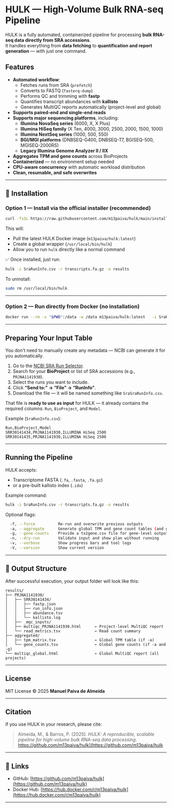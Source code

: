 # HULK — High-Volume Bulk RNA-seq Pipeline

HULK is a fully automated, containerized pipeline for processing **bulk RNA-seq data directly from SRA accessions**.  
It handles everything from **data fetching** to **quantification and report generation** — with just one command.



## Features

- **Automated workflow**:
  - Fetches runs from SRA (`prefetch`)
  - Converts to FASTQ (`fasterq-dump`)
  - Performs QC and trimming with **fastp**
  - Quantifies transcript abundances with **kallisto**
  - Generates MultiQC reports automatically (project-level and global)
- **Supports paired-end and single-end reads**
- **Supports major sequencing platforms**, including:
  - **Illumina NovaSeq series** (6000, X, X Plus)
  - **Illumina HiSeq family** (X Ten, 4000, 3000, 2500, 2000, 1500, 1000)
  - **Illumina NextSeq series** (1000, 500, 550)
  - **BGI/MGI platforms** (DNBSEQ-G400, DNBSEQ-T7, BGISEQ-500, MGISEQ-2000RS)
  - **Legacy Illumina Genome Analyzer II / IIX**
- **Aggregates TPM and gene counts** across BioProjects
- **Containerized** — no environment setup needed
- **CPU-aware concurrency** with automatic workload distribution
- **Clean, resumable, and safe overwrites**

---

## 🧰 Installation

### Option 1 — Install via the official installer (recommended)
```bash
curl -fsSL https://raw.githubusercontent.com/m13paiva/hulk/main/install_hulk.sh | bash
```

This will:
- Pull the latest HULK Docker image (`m13paiva/hulk:latest`)
- Create a global wrapper (`/usr/local/bin/hulk`)
- Allow you to run `hulk` directly like a normal command

✅ Once installed, just run:
```bash
hulk -i SraRunInfo.csv -r transcripts.fa.gz -o results
```

To uninstall:
```bash
sudo rm /usr/local/bin/hulk
```

---

### Option 2 — Run directly from Docker (no installation)
```bash
docker run --rm -v "$PWD":/data -w /data m13paiva/hulk:latest   -i SraRunInfo.csv -r transcripts.fa.gz -o results
```

---

## Preparing Your Input Table

You don’t need to manually create any metadata — NCBI can generate it for you automatically.

1. Go to the [NCBI SRA Run Selector](https://www.ncbi.nlm.nih.gov/Traces/study/).  
2. Search for your **BioProject** or list of SRA accessions (e.g., `PRJNA1141930`).
3. Select the runs you want to include.
4. Click **“Send to:” → “File” → “RunInfo”**.
5. Download the file — it will be named something like `SraSraRunInfo.csv`.  

That file is **ready to use as input** for HULK — it already contains the required columns:
`Run`, `BioProject`, and `Model`.

Example (`SraRunInfo.csv`):
```csv
Run,BioProject,Model
SRR30141434,PRJNA1141930,ILLUMINA HiSeq 2500
SRR30141435,PRJNA1141930,ILLUMINA HiSeq 2500
```

---

## Running the Pipeline

HULK accepts:
- Transcriptome FASTA (`.fa`, `.fasta`, `.fa.gz`)
- or a pre-built kallisto index (`.idx`)

Example command:
```bash
hulk -i SraRunInfo.csv -r transcripts.fa.gz -o results
```

Optional flags:
```bash
  -f, --force          Re-run and overwrite previous outputs
  -a, --aggregate      Generate global TPM and gene count tables (and global gene counts if enabled)
  -g, --gene-counts    Provide a tx2gene.csv file for gene-level output
  -n, --dry-run        Validate input and show plan without running
  -v, --verbose        Show progress bars and tool logs
  -V, --version        Show current version
```

---

## 📂 Output Structure

After successful execution, your output folder will look like this:

```
results/
├── PRJNA1141930/
│   ├── SRR30141434/
│   │   ├── fastp.json
│   │   ├── run_info.json
│   │   ├── abundance.tsv
│   │   └── kallisto.log
│   ├── _mqc_inputs/
│   ├── multiqc_PRJNA1141930.html      ← Project-level MultiQC report
│   └── read_metrics.tsv               ← Read count summary
├── aggregated/
│   ├── tpm_matrix.tsv                 ← Global TPM table (if -a)
│   └── gene_counts.tsv                ← Global gene counts (if -a and -g)
└── multiqc_global.html                ← Global MultiQC report (all projects)
```

---

## License

MIT License © 2025 **Manuel Paiva de Almeida**

---

## Citation

If you use HULK in your research, please cite:
>Almeida, M., & Barros, P. (2025). *HULK: A reproducible, scalable pipeline for high-volume bulk RNA-seq data processing*.
>https://github.com/m13paiva/hulk](https://github.com/m13paiva/hulk

---

## 🔗 Links

- GitHub: [https://github.com/m13paiva/hulk](https://github.com/m13paiva/hulk)  
- Docker Hub: [https://hub.docker.com/r/m13paiva/hulk](https://hub.docker.com/r/m13paiva/hulk)

---


